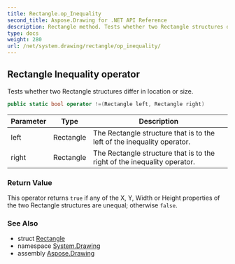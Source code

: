```yaml
---
title: Rectangle.op_Inequality
second_title: Aspose.Drawing for .NET API Reference
description: Rectangle method. Tests whether two Rectangle structures differ in location or size
type: docs
weight: 280
url: /net/system.drawing/rectangle/op_inequality/
---
```

## Rectangle Inequality operator

Tests whether two Rectangle structures differ in location or size.

```csharp
public static bool operator !=(Rectangle left, Rectangle right)
```

| Parameter | Type | Description |
| --- | --- | --- |
| left | Rectangle | The Rectangle structure that is to the left of the inequality operator. |
| right | Rectangle | The Rectangle structure that is to the right of the inequality operator. |

### Return Value

This operator returns `true` if any of the X, Y, Width or Height properties of the two Rectangle structures are unequal; otherwise `false`.

### See Also

* struct [Rectangle](../)
* namespace [System.Drawing](../../rectangle/)
* assembly [Aspose.Drawing](../../../)


